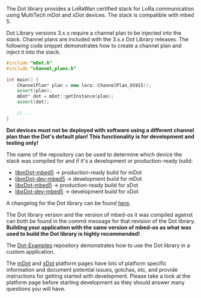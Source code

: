 The Dot library provides a LoRaWan certified stack for LoRa communication using MultiTech mDot and xDot devices. The stack is compatible with mbed 5.

Dot Library versions 3.x.x require a channel plan to be injected into the stack. Channel plans are included with the 3.x.x Dot Library releases. The following code snippet demonstrates how to create a channel plan and inject it into the stack.

```c++
#include "mDot.h"
#include "channel_plans.h"
 
int main() {
    ChannelPlan* plan = new lora::ChannelPlan_US915();
    assert(plan);
    mDot* dot = mDot::getInstance(plan);
    assert(dot);
                   
    // ...
}
```

**Dot devices must not be deployed with software using a different channel plan than the Dot's default plan! This functionality is for development and testing only!**

The name of the repository can be used to determine which device the stack was compiled for and if it's a development or production-ready build:
  * [libmDot-mbed5](http://github.com/MultiTechSystems/libmDot-mbed5/) -> production-ready build for mDot
  * [libmDot-dev-mbed5](http://github.com/MultiTechSystems/libmDot-dev-mbed5/) -> development build for mDot
  * [libxDot-mbed5](http://github.com/MultiTechSystems/libxDot-mbed5/) -> production-ready build for xDot
  * [libxDot-dev-mbed5](http://github.com/MultiTechSystems/libxDot-dev-mbed5/) -> development build for xDot

A changelog for the Dot library can be found [here](https://developer.mbed.org/teams/MultiTech/wiki/Dot-library-change-log).

The Dot library version and the version of mbed-os it was compiled against can both be found in the commit message for that revision of the Dot library. **Building your application with the same version of mbed-os as what was used to build the Dot library is highly recommended!**

The [Dot-Examples](https://developer.mbed.org/teams/MultiTech/code/Dot-Examples/) repository demonstrates how to use the Dot library in a custom application.

The [mDot](https://developer.mbed.org/platforms/MTS-mDot-F411/) and [xDot](https://developer.mbed.org/platforms/MTS-xDot-L151CC/) platform pages have lots of platform specific information and document potential issues, gotchas, etc, and provide instructions for getting started with development. Please take a look at the platform page before starting development as they should answer many questions you will have.
